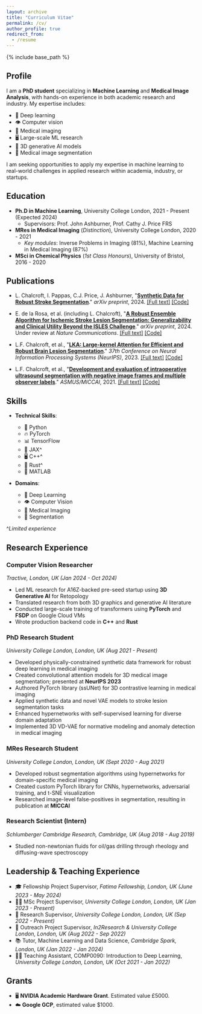 ```yaml
---
layout: archive
title: "Curriculum Vitae"
permalink: /cv/
author_profile: true
redirect_from:
  - /resume
---
```


{% include base_path %}

## Profile

I am a **PhD student** specializing in **Machine Learning** and **Medical Image Analysis**, with hands-on experience in both academic research and industry. My expertise includes:

- 🧠 Deep learning
- 👁️ Computer vision
- 🏥 Medical imaging
- 🖥️ Large-scale ML research
- 🎨 3D generative AI models
- 🔬 Medical image segmentation

I am seeking opportunities to apply my expertise in machine learning to real-world challenges in applied research within academia, industry, or startups.

## Education

- **Ph.D in Machine Learning**, University College London, 2021 - Present (Expected 2024)
  - Supervisors: Prof. John Ashburner, Prof. Cathy J. Price FRS
- **MRes in Medical Imaging** (*Distinction*), University College London, 2020 - 2021
  - *Key modules*: Inverse Problems in Imaging (81%), Machine Learning in Medical Imaging (87%)
- **MSci in Chemical Physics** (*1st Class Honours*), University of Bristol, 2016 - 2020

## Publications

* L. Chalcroft, I. Pappas, C.J. Price, J. Ashburner, "**[Synthetic Data for Robust Stroke Segmentation](/publication/2024-synthetic-data-stroke-segmentation)**." *arXiv preprint*, 2024. [[Full text]](http://arxiv.org/abs/2404.01946v1) [[Code]](https://github.com/liamchalcroft/SynthStroke)

* E. de la Rosa, et al. (including L. Chalcroft), "**[A Robust Ensemble Algorithm for Ischemic Stroke Lesion Segmentation: Generalizability and Clinical Utility Beyond the ISLES Challenge](/publication/2024-robust-ensemble-ischemic-stroke-segmentation)**." *arXiv preprint*, 2024. Under review at *Nature Communications*. [[Full text]](https://arxiv.org/abs/2403.19425) [[Code]](https://github.com/Tabrisrei/ISLES22_Ensemble)

* L.F. Chalcroft, et al., "**[LKA: Large-kernel Attention for Efficient and Robust Brain Lesion Segmentation](/publication/2023-lka-brain-lesion-segmentation)**." *37th Conference on Neural Information Processing Systems (NeurIPS)*, 2023. [[Full text]](https://arxiv.org/pdf/2308.07251) [[Code]](https://github.com/liamchalcroft/MDUNet)

* L.F. Chalcroft, et al., "**[Development and evaluation of intraoperative ultrasound segmentation with negative image frames and multiple observer labels](/publication/2021-intraoperative-ultrasound-segmentation)**." *ASMUS/MICCAI*, 2021. [[Full text]](https://arxiv.org/pdf/2108.04114) [[Code]](https://github.com/liamchalcroft/RectAngle)

## Skills

- **Technical Skills**: 
  - 🐍 Python
  - 🔥 PyTorch
  - 📊 TensorFlow
  - 🧮 JAX^
  - 🖥️ C++^
  - 🦀 Rust^
  - 📐 MATLAB

- **Domains**: 
  - 🧠 Deep Learning
  - 👁️ Computer Vision
  - 🏥 Medical Imaging
  - 🎯 Segmentation

^*Limited experience*

## Research Experience

### Computer Vision Researcher
*Tractive, London, UK (Jan 2024 - Oct 2024)*

- Led ML research for A16Z-backed pre-seed startup using **3D Generative AI** for Retopology
- Translated research from both 3D graphics and generative AI literature
- Conducted large-scale training of transformers using **PyTorch** and **FSDP** on Google Cloud VMs
- Wrote production backend code in **C++** and **Rust**

### PhD Research Student
*University College London, London, UK (Aug 2021 - Present)*

- Developed physically-constrained synthetic data framework for robust deep learning in medical imaging
- Created convolutional attention models for 3D medical image segmentation; presented at **NeurIPS 2023**
- Authored PyTorch library (ssUNet) for 3D contrastive learning in medical imaging
- Applied synthetic data and novel VAE models to stroke lesion segmentation tasks
- Enhanced hypernetworks with self-supervised learning for diverse domain adaptation
- Implemented 3D VD-VAE for normative modeling and anomaly detection in medical imaging

### MRes Research Student
*University College London, London, UK (Sept 2020 - Aug 2021)*

- Developed robust segmentation algorithms using hypernetworks for domain-specific medical imaging
- Created custom PyTorch library for CNNs, hypernetworks, adversarial training, and t-SNE visualization
- Researched image-level false-positives in segmentation, resulting in publication at **MICCAI**

### Research Scientist (Intern)
*Schlumberger Cambridge Research, Cambridge, UK (Aug 2018 - Aug 2019)*

- Studied non-newtonian fluids for oil/gas drilling through rheology and diffusing-wave spectroscopy

## Leadership & Teaching Experience

- 🎓 Fellowship Project Supervisor, *Fatima Fellowship, London, UK (June 2023 - May 2024)*
- 👨‍🏫 MSc Project Supervisor, *University College London, London, UK (Jan 2023 - Present)*
- 🔬 Research Supervisor, *University College London, London, UK (Sep 2022 - Present)*
- 🌟 Outreach Project Supervisor, *In2Research & University College London, London, UK (Aug 2022 - Sep 2022)*
- 📚 Tutor, Machine Learning and Data Science, *Cambridge Spark, London, UK (Jan 2022 - Jan 2024)*
- 👨‍🏫 Teaching Assistant, COMP0090: Introduction to Deep Learning, *University College London, London, UK (Oct 2021 - Jan 2022)*

## Grants

- 🖥️ **NVIDIA Academic Hardware Grant**. Estimated value £5000.
- ☁️ **Google GCP**, estimated value $1000.

<!-- Uncomment and add sections as needed
Talks
======
  <ul>{% for post in site.talks %}
    {% include archive-single-talk-cv.html %}
  {% endfor %}</ul>
  
Teaching
======
  <ul>{% for post in site.teaching %}
    {% include archive-single-cv.html %}
  {% endfor %}</ul>
  
Service and leadership
======
* 
-->
